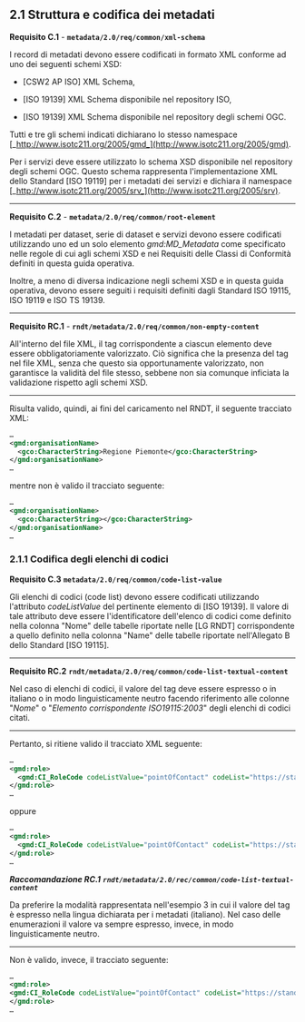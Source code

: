 ## 2.1 Struttura e codifica dei metadati

<a name=C.1>**Requisito C.1** </a>- **```metadata/2.0/req/common/xml-schema```**

I record di metadati devono essere codificati in formato XML conforme ad uno dei seguenti schemi XSD:

- [CSW2 AP ISO] XML Schema,

- [ISO 19139] XML Schema disponibile nel repository ISO,

- [ISO 19139] XML Schema disponibile nel repository degli schemi OGC.

Tutti e tre gli schemi indicati dichiarano lo stesso namespace [_http://www.isotc211.org/2005/gmd_](http://www.isotc211.org/2005/gmd).

Per i servizi deve essere utilizzato lo schema XSD disponibile nel repository degli schemi OGC. Questo schema rappresenta l&#39;implementazione XML dello Standard [ISO 19119] per i metadati dei servizi e dichiara il namespace [_http://www.isotc211.org/2005/srv_](http://www.isotc211.org/2005/srv).

---

<a name=C.2>**Requisito C.2**</a> - **```metadata/2.0/req/common/root-element```**

I metadati per dataset, serie di dataset e servizi devono essere codificati utilizzando uno ed un solo elemento _gmd:MD\_Metadata_ come specificato nelle regole di cui agli schemi XSD e nei Requisiti delle Classi di Conformità definiti in questa guida operativa.

Inoltre, a meno di diversa indicazione negli schemi XSD e in questa guida operativa, devono essere seguiti i requisiti definiti dagli Standard ISO 19115, ISO 19119 e ISO TS 19139.

---

<a name=RC.1>**Requisito RC.1**</a> - **```rndt/metadata/2.0/req/common/non-empty-content```**

All'interno del file XML, il tag corrispondente a ciascun elemento deve essere obbligatoriamente valorizzato. Ciò significa che la presenza del tag nel file XML, senza che questo sia opportunamente valorizzato, non garantisce la validità del file stesso, sebbene non sia comunque inficiata la validazione rispetto agli schemi XSD.

---

Risulta valido, quindi, ai fini del caricamento nel RNDT, il seguente tracciato XML:

``` xml
…
<gmd:organisationName>
  <gco:CharacterString>Regione Piemonte</gco:CharacterString>
</gmd:organisationName>
…
```

mentre non è valido il tracciato seguente:

``` xml
…
<gmd:organisationName>
  <gco:CharacterString></gco:CharacterString>
</gmd:organisationName>
…
```

### 2.1.1 Codifica degli elenchi di codici

<a name=C.3>**Requisito C.3**</a>  **```metadata/2.0/req/common/code-list-value```**

Gli elenchi di codici (code list) devono essere codificati utilizzando l&#39;attributo _codeListValue_ del pertinente elemento di [ISO 19139]. Il valore di tale attributo deve essere l&#39;identificatore dell&#39;elenco di codici come definito nella colonna &quot;Nome&quot; delle tabelle riportate nelle [LG RNDT] corrispondente a quello definito nella colonna &quot;Name&quot; delle tabelle riportate nell&#39;Allegato B dello Standard [ISO 19115].

---

<a name=RC.2>**Requisito RC.2**</a>  **```rndt/metadata/2.0/req/common/code-list-textual-content```**

Nel caso di elenchi di codici, il valore del tag deve essere espresso o in italiano o in modo linguisticamente neutro facendo riferimento alle colonne &quot;_Nome_&quot; o &quot;_Elemento corrispondente ISO19115:2003_&quot; degli elenchi di codici citati.

---

Pertanto, si ritiene valido il tracciato XML seguente:

``` xml
…
<gmd:role>
  <gmd:CI_RoleCode codeListValue="pointOfContact" codeList="https://standards.iso.org/iso/19139/resources/gmxCodelists.xml#CI_RoleCode">punto di contatto</gmd:CI_RoleCode>
</gmd:role>
…
```

oppure

``` xml
…
<gmd:role>
  <gmd:CI_RoleCode codeListValue="pointOfContact" codeList="https://standards.iso.org/iso/19139/resources/gmxCodelists.xml#CI_RoleCode">pointOfContact</gmd:CI_RoleCode>
</gmd:role>
…
```

<a name=recRC.1>***Raccomandazione RC.1**</a>  **```rndt/metadata/2.0/rec/common/code-list-textual-content```***

Da preferire la modalità rappresentata nell&#39;esempio 3 in cui il valore del tag è espresso nella lingua dichiarata per i metadati (italiano). Nel caso delle enumerazioni il valore va sempre espresso, invece, in modo linguisticamente neutro.

---

Non è valido, invece, il tracciato seguente:

``` xml
…
<gmd:role>
<gmd:CI_RoleCode codeListValue="pointOfContact" codeList="https://standards.iso.org/iso/19139/resources/gmxCodelists.xml#CI_RoleCode"/>
</gmd:role>
…
```
